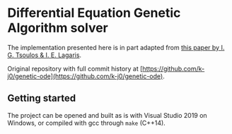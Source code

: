 
# Differential Equation Genetic Algorithm solver

The implementation presented here is in part adapted from [this paper by I. G. Tsoulos & I. E. Lagaris](http://dx.doi.org/10.1007/s10710-006-7009-y).

Original repository with full commit history at [https://github.com/k-j0/genetic-ode](https://github.com/k-j0/genetic-ode).

## Getting started

The project can be opened and built as is with Visual Studio 2019 on Windows, or compiled with gcc through `make` (C++14).
